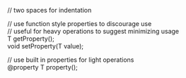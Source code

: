 // two spaces for indentation

// use function style properties to discourage use  
// useful for heavy operations to suggest minimizing usage  
T getProperty();  
void setProperty(T value);

// use built in properties for light operations  
@property T property();
